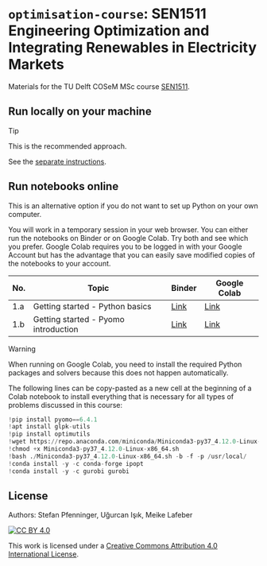 [cc-by]: http://creativecommons.org/licenses/by/4.0/
[cc-by-image]: https://i.creativecommons.org/l/by/4.0/88x31.png

# `optimisation-course`: SEN1511 Engineering Optimization and Integrating Renewables in Electricity Markets

Materials for the TU Delft COSeM MSc course [SEN1511](https://studiegids.tudelft.nl/a101_searchCtrl.do?course_code=sen1511&surname=&item_value=&onlyElectives=Y&tag_id=&deleteTag_id=&operation=searchOnCode).


## Run locally on your machine

> [!TIP]
> This is the recommended approach.

See the [separate instructions](install-on-your-computer.md).

## Run notebooks online

This is an alternative option if you do not want to set up Python on your own computer.

You will work in a temporary session in your web browser. You can either run the notebooks on Binder or on Google Colab. Try both and see which you prefer. Google Colab requires you to be logged in with your Google Account but has the advantage that you can easily save modified copies of the notebooks to your account.


| No. | Topic | Binder | Google Colab |
|---|---|---|---|
| 1.a | Getting started - Python basics | [Link](https://mybinder.org/v2/gh/sjpfenninger/optimisation-course/HEAD?labpath=1a%20-%20Getting%20started%20-%20Python%20basics.ipynb) | [Link](https://colab.research.google.com/github/sjpfenninger/optimisation-course/blob/main/1a%20-%20Getting%20started%20-%20Python%20basics.ipynb)|
| 1.b | Getting started - Pyomo introduction | [Link](https://mybinder.org/v2/gh/sjpfenninger/optimisation-course/HEAD?labpath=1b%20-%20Getting%20started%20-%20Pyomo%20introduction.ipynb) | [Link](https://colab.research.google.com/github/sjpfenninger/optimisation-course/blob/main/1b%20-%20Getting%20started%20-%20Pyomo%20introduction.ipynb)|

> [!WARNING]
> When running on Google Colab, you need to install the required Python packages and solvers because this does not happen automatically.

The following lines can be copy-pasted as a new cell at the beginning of a Colab notebook to install everything that is necessary for all types of problems discussed in this course:

```python
!pip install pyomo==6.4.1
!apt install glpk-utils
!pip install optimutils
!wget https://repo.anaconda.com/miniconda/Miniconda3-py37_4.12.0-Linux-x86_64.sh
!chmod +x Miniconda3-py37_4.12.0-Linux-x86_64.sh
!bash ./Miniconda3-py37_4.12.0-Linux-x86_64.sh -b -f -p /usr/local/
!conda install -y -c conda-forge ipopt
!conda install -y -c gurobi gurobi
```

## License

Authors: Stefan Pfenninger, Uğurcan Işık, Meike Lafeber

[![CC BY 4.0][cc-by-image]][cc-by]

This work is licensed under a [Creative Commons Attribution 4.0 International License][cc-by].
